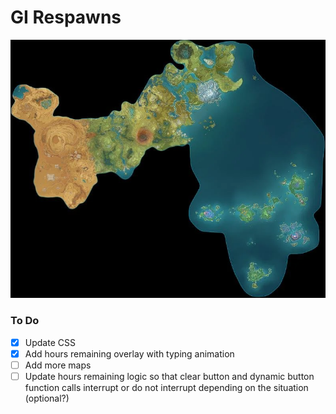 # GI Respawns

![Teyvat](/maps/teyvat.png)

### To Do
- [X] Update CSS
- [X] Add hours remaining overlay with typing animation
- [ ] Add more maps
- [ ] Update hours remaining logic so that clear button and dynamic button function calls interrupt or do not interrupt depending on the situation (optional?)
